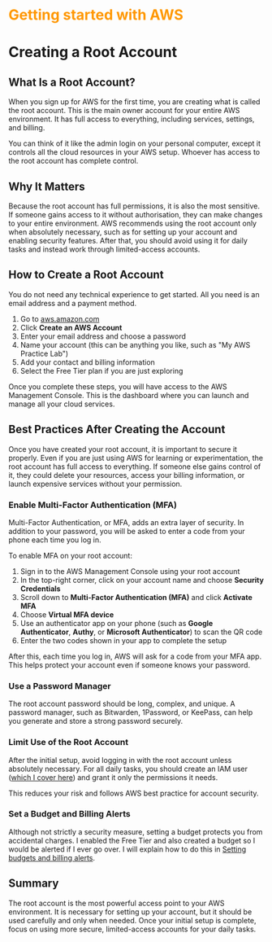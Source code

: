 <h1 style="color: #FF9900;">Getting started with AWS</h1>

# Creating a Root Account

## What Is a Root Account?

When you sign up for AWS for the first time, you are creating what is called the root account. This is the main owner account for your entire AWS environment. It has full access to everything, including services, settings, and billing.

You can think of it like the admin login on your personal computer, except it controls all the cloud resources in your AWS setup. Whoever has access to the root account has complete control.

## Why It Matters

Because the root account has full permissions, it is also the most sensitive. If someone gains access to it without authorisation, they can make changes to your entire environment. AWS recommends using the root account only when absolutely necessary, such as for setting up your account and enabling security features. After that, you should avoid using it for daily tasks and instead work through limited-access accounts.

## How to Create a Root Account

You do not need any technical experience to get started. All you need is an email address and a payment method.

1. Go to [aws.amazon.com](https://aws.amazon.com)
2. Click **Create an AWS Account**
3. Enter your email address and choose a password
4. Name your account (this can be anything you like, such as "My AWS Practice Lab")
5. Add your contact and billing information
6. Select the Free Tier plan if you are just exploring

Once you complete these steps, you will have access to the AWS Management Console. This is the dashboard where you can launch and manage all your cloud services.

## Best Practices After Creating the Account

Once you have created your root account, it is important to secure it properly. Even if you are just using AWS for learning or experimentation, the root account has full access to everything. If someone else gains control of it, they could delete your resources, access your billing information, or launch expensive services without your permission.

### Enable Multi-Factor Authentication (MFA)

Multi-Factor Authentication, or MFA, adds an extra layer of security. In addition to your password, you will be asked to enter a code from your phone each time you log in.

To enable MFA on your root account:

1. Sign in to the AWS Management Console using your root account
2. In the top-right corner, click on your account name and choose **Security Credentials**
3. Scroll down to **Multi-Factor Authentication (MFA)** and click **Activate MFA**
4. Choose **Virtual MFA device**
5. Use an authenticator app on your phone (such as **Google Authenticator**, **Authy**, or **Microsoft Authenticator**) to scan the QR code
6. Enter the two codes shown in your app to complete the setup

After this, each time you log in, AWS will ask for a code from your MFA app. This helps protect your account even if someone knows your password.

### Use a Password Manager

The root account password should be long, complex, and unique. A password manager, such as Bitwarden, 1Password, or KeePass, can help you generate and store a strong password securely.

### Limit Use of the Root Account

After the initial setup, avoid logging in with the root account unless absolutely necessary. For all daily tasks, you should create an IAM user ([which I cover here](iam.md)) and grant it only the permissions it needs.

This reduces your risk and follows AWS best practice for account security.

### Set a Budget and Billing Alerts

Although not strictly a security measure, setting a budget protects you from accidental charges. I enabled the Free Tier and also created a budget so I would be alerted if I ever go over. I will explain how to do this in [Setting budgets and billing alerts](budgets.md).

## Summary

The root account is the most powerful access point to your AWS environment. It is necessary for setting up your account, but it should be used carefully and only when needed. Once your initial setup is complete, focus on using more secure, limited-access accounts for your daily tasks.